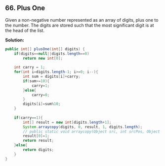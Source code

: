 ## 66. Plus One

Given a non-negative number represented as an array of digits, plus one to the number. The digits are stored such that the most significant digit is at the head of the list.

**Solution:**

```java
public int[] plusOne(int[] digits) {
    if(digits==null||digits.length==0)
        return new int[0];
 
    int carry = 1;    
    for(int i=digits.length-1; i>=0; i--){
        int sum = digits[i]+carry;
        if(sum>=10){
            carry=1;
        }else{
            carry=0;
        }
        digits[i]=sum%10;
    }
 
    if(carry==1){
        int[] result = new int[digits.length+1];
        System.arraycopy(digits, 0, result, 1, digits.length);
		// public static void arraycopy(Object src, int srcPos, Object dest, int destPos, int length)
        result[0]=1;
        return result;
    }else{
        return digits;
    }
}
```